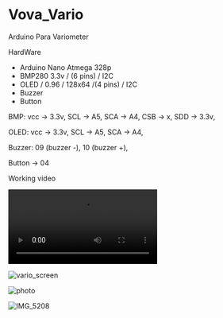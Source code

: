 # Vova_Vario
Arduino Para Variometer

HardWare
- Arduino Nano Atmega 328p
- BMP280 3.3v / (6 pins) / I2C 
- OLED / 0.96 / 128x64 /(4 pins) / I2C
- Buzzer
- Button

BMP:
vcc -> 3.3v, 
SCL -> A5, 
SCA -> A4, 
CSB -> x, 
SDD -> 3.3v, 

OLED:
vcc -> 3.3v, 
SCL -> A5, 
SCA -> A4, 

Buzzer:
09 (buzzer -), 
10 (buzzer +), 

Button -> 04

Working video

![video](https://user-images.githubusercontent.com/44578652/192471511-3a2c5bd5-d8a9-4bbf-902e-bdaea6fe9b61.mp4)

![vario_screen](https://user-images.githubusercontent.com/44578652/191684931-c7044c36-4219-4735-b700-6c4800bbe6a7.png)

![photo](https://user-images.githubusercontent.com/44578652/191684889-7d59c465-e068-46d8-b678-6897c62ff61c.jpg)

![IMG_5208](https://user-images.githubusercontent.com/44578652/192471594-61e46a18-b172-4b50-95c1-602e7e84a5d8.jpg)

